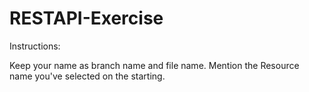 # RESTAPI-Exercise
Instructions:

Keep your name as branch name and file name.
Mention the Resource name you've selected on the starting.
